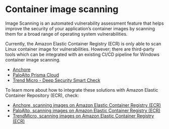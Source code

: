 # Container image scanning

Image Scanning is an automated vulnerability assessment feature that helps improve the security of your application’s container images by scanning them for a broad range of operating system vulnerabilities.

Currently, the Amazon Elastic Container Registry (ECR) is only able to scan Linux container image for vulnerabilities. However; there are third-party tools which can be integrated with an existing CI/CD pipeline for Windows container image scanning.

* [Anchore](https://anchore.com/blog/scanning-windows-container-images/)
* [PaloAlto Prisma Cloud ](https://docs.paloaltonetworks.com/prisma/prisma-cloud/prisma-cloud-admin-compute/vulnerability_management/windows_image_scanning.html)
* [Trend Micro - Deep Security Smart Check](https://www.trendmicro.com/en_us/business/products/hybrid-cloud/smart-check-image-scanning.html)

To learn more about how to integrate these solutions with Amazon Elastic Container Repository (ECR), check:

* [Anchore, scanning images on Amazon Elastic Container Registry (ECR)](https://anchore.com/blog/scanning-images-on-amazon-elastic-container-registry/)
* [PaloAlto, scanning images on Amazon Elastic Container Registry (ECR)](https://docs.paloaltonetworks.com/prisma/prisma-cloud/prisma-cloud-admin-compute/vulnerability_management/registry_scanning0/scan_ecr.html)
* [TrendMicro, scanning images on Amazon Elastic Container Registry (ECR)](https://cloudone.trendmicro.com/docs/container-security/sc-about/)
